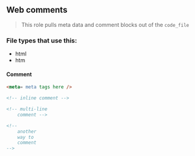 ## Web comments  
> This role pulls meta data and comment blocks out of the `code_file`  


### File types that use this:  
  * html  
  * htm  
  
#### Comment

```html
<meta= meta tags here />

<!-- inline comment -->

<!-- multi-line
    comment -->

<!-- 
    another  
    way to 
    comment 
-->

```
